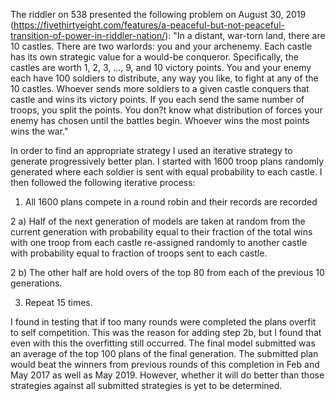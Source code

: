 The riddler on 538 presented the following problem on August 30, 2019 (https://fivethirtyeight.com/features/a-peaceful-but-not-peaceful-transition-of-power-in-riddler-nation/):
"In a distant, war-torn land, there are 10 castles. There are two warlords: you and your archenemy. Each castle has its own strategic value for a would-be conqueror. Specifically, the castles are worth 1, 2, 3, ..., 9, and 10 victory points. You and your enemy each have 100 soldiers to distribute, any way you like, to fight at any of the 10 castles. Whoever sends more soldiers to a given castle conquers that castle and wins its victory points. If you each send the same number of troops, you split the points. You don?t know what distribution of forces your enemy has chosen until the battles begin. Whoever wins the most points wins the war."

In order to find an appropriate strategy I used an iterative strategy to generate progressively better plan.  I started with 1600 troop plans randomly generated where each soldier is sent with equal probability to each castle.  I then followed the following iterative process:

1) All 1600 plans compete in a round robin and their records are recorded

2 a) Half of the next generation of models are taken at random from the current generation with probability equal to their fraction of the total wins with one troop from each castle re-assigned randomly to another castle with probability equal to fraction of troops sent to each castle.

2 b) The other half are hold overs of the top 80 from each of the previous 10 generations.

3) Repeat 15 times.

I found in testing that if too many rounds were completed the plans overfit to self competition.  This was the reason for adding step 2b, but I found that even with this the overfitting still occurred.  The final model submitted was an average of the top 100 plans of the final generation.  The submitted plan would beat the winners from previous rounds of this completion in Feb and May 2017 as well as May 2019.  However, whether it will do better than those strategies against all submitted strategies is yet to be determined.
